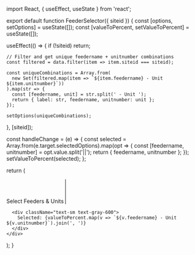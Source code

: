 import React, { useEffect, useState } from 'react';

export default function FeederSelector({ siteid }) {
  const [options, setOptions] = useState([]);
  const [valueToPercent, setValueToPercent] = useState([]);

  useEffect(() => {
    if (!siteid) return;

    // Filter and get unique feedername + unitnumber combinations
    const filtered = data.filter(item => item.siteid === siteid);

    const uniqueCombinations = Array.from(
      new Set(filtered.map(item => `${item.feedername} - Unit ${item.unitnumber}`))
    ).map(str => {
      const [feedername, unit] = str.split(' - Unit ');
      return { label: str, feedername, unitnumber: unit };
    });

    setOptions(uniqueCombinations);
  }, [siteid]);

  const handleChange = (e) => {
    const selected = Array.from(e.target.selectedOptions).map(opt => {
      const [feedername, unitnumber] = opt.value.split('||');
      return { feedername, unitnumber };
    });
    setValueToPercent(selected);
  };

  return (
    <div className="flex flex-col space-y-2">
      <label className="text-sm font-semibold">Select Feeders & Units</label>
      <select
        multiple
        className="p-2 border rounded-md"
        onChange={handleChange}
      >
        {options.map((opt, index) => (
          <option
            key={index}
            value={`${opt.feedername}||${opt.unitnumber}`}
          >
            {opt.label}
          </option>
        ))}
      </select>

      <div className="text-sm text-gray-600">
        Selected: {valueToPercent.map(v => `${v.feedername} - Unit ${v.unitnumber}`).join(', ')}
      </div>
    </div>
  );
}
